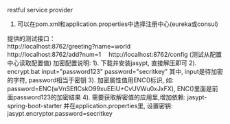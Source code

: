restful service provider

1. 可以在pom.xml和application.properties中选择注册中心(eureka或consul)

提供的测试接口：  
http://localhost:8762/greeting?name=world  
http://localhost:8762/add?num=1　
http://localhost:8762/config     (测试从配置中心读取配置值) 
加密配置说明: 
  1). 下载并安装jasypt, 直接解压即可 
  2). encrypt.bat input="password123" password="secritkey" 
      其中, input是待加密的字符, password相当于密钥 
  3). 加密属性值用ENC()标识, 如: password=ENC(wVnSEflCskO99xuEEiU+CvUVWu0xJxFX), 
      ENC()里面是前面password123的加密结果
  4). 需要获取解密值的应用里,增加依赖: jasypt-spring-boot-starter 
      并在application.properties里, 设置密钥: jasypt.encryptor.password=secritkey 
